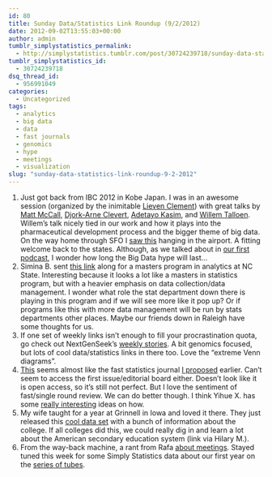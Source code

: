 ```yaml
---
id: 80
title: Sunday Data/Statistics Link Roundup (9/2/2012)
date: 2012-09-02T13:55:03+00:00
author: admin
tumblr_simplystatistics_permalink:
  - http://simplystatistics.tumblr.com/post/30724239718/sunday-data-statistics-link-roundup-9-2-2012
tumblr_simplystatistics_id:
  - 30724239718
dsq_thread_id:
  - 956991049
categories:
  - Uncategorized
tags:
  - analytics
  - big data
  - data
  - fast journals
  - genomics
  - hype
  - meetings
  - visualization
slug: "sunday-data-statistics-link-roundup-9-2-2012"
---
```

  1. Just got back from IBC 2012 in Kobe Japan. I was in an awesome session (organized by the inimitable <a href="http://www.kuleuven.be/wieiswie/en/person/u0071934" target="_blank">Lieven Clement</a>) with great talks by <a href="http://www.mnmccall.com/" target="_blank">Matt McCall</a>, <a href="http://www.bioinf.jku.at/people/clevert/" target="_blank">Djork-Arne Clevert</a>, <a href="https://www.dur.ac.uk/wolfson.institute/contacts/staff/?id=8718" target="_blank">Adetayo Kasim</a>, and <a href="http://www.linkedin.com/pub/willem-talloen/13/755/207" target="_blank">Willem Talloen</a>. Willem&#8217;s talk nicely tied in our work and how it plays into the pharmaceutical development process and the bigger theme of big data. On the way home through SFO I <a href="http://biostat.jhsph.edu/~jleek/bigdata.jpg" target="_blank">saw this</a> hanging in the airport. A fitting welcome back to the states. Although, as we talked about in <a href="http://simplystatistics.org/post/30101719608/simply-statistics-podcast-1-to-mark-the" target="_blank">our first podcast</a>, I wonder how long the Big Data hype will last&#8230;
  2. Simina B. sent <a href="http://analytics.ncsu.edu/?page_id=1799&gclid=CImx-pfBkrICFYSo4AodnQsArg" target="_blank">this link</a> along for a masters program in analytics at NC State. Interesting because it looks a lot like a masters in statistics program, but with a heavier emphasis on data collection/data management. I wonder what role the stat department down there is playing in this program and if we will see more like it pop up? Or if programs like this with more data management will be run by stats departments other places. Maybe our friends down in Raleigh have some thoughts for us. 
  3. If one set of weekly links isn&#8217;t enough to fill your procrastination quota, go check out NextGenSeek&#8217;s <a href="http://nextgenseek.com/2012/09/nextgenseek-stories-this-week-3108/" target="_blank">weekly stories</a>. A bit genomics focused, but lots of cool data/statistics links in there too. Love the &#8220;extreme Venn diagrams&#8221;. 
  4. <a href="http://www.wiley.com/WileyCDA/WileyTitle/productCd-STA4.html" target="_blank">This</a> seems almost like the fast statistics journal <a href="http://simplystatistics.org/post/19289280474/a-proposal-for-a-really-fast-statistics-journal" target="_blank">I proposed</a> earlier. Can&#8217;t seem to access the first issue/editorial board either. Doesn&#8217;t look like it is open access, so it&#8217;s still not perfect. But I love the sentiment of fast/single round review. We can do better though. I think Yihue X. has some <a href="http://yihui.name/en/2012/03/a-really-fast-statistics-journal/" target="_blank">really interesting</a> ideas on how. 
  5. My wife taught for a year at Grinnell in Iowa and loved it there. They just released this <a href="http://www.grinnell.edu/offices/institutionalresearch/CDS" target="_blank">cool data set</a> with a bunch of information about the college. If all colleges did this, we could really dig in and learn a lot about the American secondary education system (link via Hilary M.). 
  6. From the way-back machine, a rant from Rafa <a href="http://simplystatistics.org/post/10402321009/meetings" target="_blank">about meetings</a>. Stayed tuned this week for some Simply Statistics data about our first year on the <a href="http://en.wikipedia.org/wiki/Series_of_tubes" target="_blank">series of tubes</a>. 
